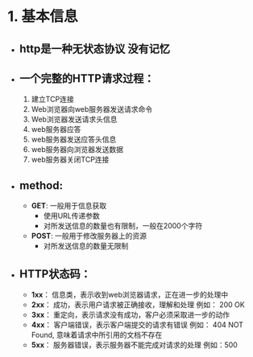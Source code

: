 # 1. 基本信息
  * ## http是一种无状态协议 没有记忆
  * ## 一个完整的HTTP请求过程：
    1. 建立TCP连接
    2. Web浏览器向web服务器发送请求命令
    3. Web浏览器发送请求头信息
    4. web服务器应答
    5. web服务器发送应答头信息
    6. web服务器向浏览器发送数据
    7. web服务器关闭TCP连接
  
  * ## method:
    - **GET**: 一般用于信息获取
      * 使用URL传递参数
      * 对所发送信息的数量也有限制，一般在2000个字符
    - **POST**: 一般用于修改服务器上的资源
      * 对所发送信息的数量无限制

  * ## HTTP状态码：
    * __1xx__： 信息类，表示收到web浏览器请求，正在进一步的处理中
    * __2xx__： 成功，表示用户请求被正确接收，理解和处理  例如： 200 OK
    * __3xx__： 重定向，表示请求没有成功，客户必须采取进一步的动作
    * __4xx__： 客户端错误，表示客户端提交的请求有错误  例如： 404 NOT Found, 意味着请求中所引用的文档不存在
    * __5xx__： 服务器错误，表示服务器不能完成对请求的处理 例如：500
